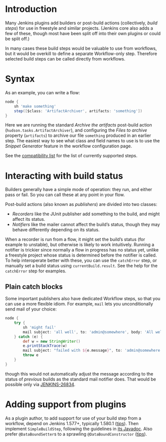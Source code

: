 # Introduction

Many Jenkins plugins add builders or post-build actions (collectively, _build steps_) for use in freestyle and similar projects.
(Jenkins core also adds a few of these, though most have been split off into their own plugins or could be split off.)

In many cases these build steps would be valuable to use from workflows, but it would be overkill to define a separate Workflow-only step.
Therefore selected build steps can be called directly from workflows.

# Syntax

As an example, you can write a flow:

```groovy
node {
    sh 'make something'
    step([$class: 'ArtifactArchiver', artifacts: 'something'])
}
```

Here we are running the standard _Archive the artifacts_ post-build action (`hudson.tasks.ArtifactArchiver`),
and configuring the _Files to archive_ property (`artifacts`) to archive our file `something` produced in an earlier step.
The easiest way to see what class and field names to use is to use the _Snippet Generator_ feature in the workflow configuration page.

See the [compatibility list](../COMPATIBILITY.md) for the list of currently supported steps.

# Interacting with build status

Builders generally have a simple mode of operation: they run, and either pass or fail.
So you can call these at any point in your flow.

Post-build actions (also known as _publishers_) are divided into two classes:

* _Recorders_ like the JUnit publisher add something to the build, and might affect its status.
* _Notifiers_ like the mailer cannot affect the build’s status, though they may behave differently depending on its status.

When a recorder is run from a flow, it might set the build’s status (for example to unstable), but otherwise is likely to work intuitively.
Running a notifier is trickier since normally a flow in progress has no status yet, unlike a freestyle project whose status is determined before the notifier is called.
To help interoperate better with these, you can use the `catchError` step, or manually set a build status using `currentBuild.result`.
See the help for the `catchError` step for examples.

## Plain catch blocks

Some important publishers also have dedicated Workflow steps, so that you can use a more flexible idiom.
For example, `mail` lets you unconditionally send mail of your choice:

```groovy
node {
    try {
        sh 'might fail'
        mail subject: 'all well', to: 'admin@somewhere', body: 'All well.'
    } catch (e) {
        def w = new StringWriter()
        e.printStackTrace(w)
        mail subject: "failed with ${e.message}", to: 'admin@somewhere', body: "Failed: ${w}"
        throw e
    }
}
```

though this would not automatically adjust the message according to the status of _previous_ builds as the standard mail notifier does.
That would be possible only via [JENKINS-26834](https://issues.jenkins-ci.org/browse/JENKINS-26834).

# Adding support from plugins

As a plugin author, to add support for use of your build step from a workflow, depend on Jenkins 1.577+, typically 1.580.1 ([tips](../scm-step/README.md#basic-update)).
Then implement `SimpleBuildStep`, following the guidelines in [its Javadoc](http://javadoc.jenkins-ci.org/jenkins/tasks/SimpleBuildStep.html).
Also prefer `@DataBoundSetter`s to a sprawling `@DataBoundConstructor` ([tips](../scm-step/README.md#constructor-vs-setters)).
